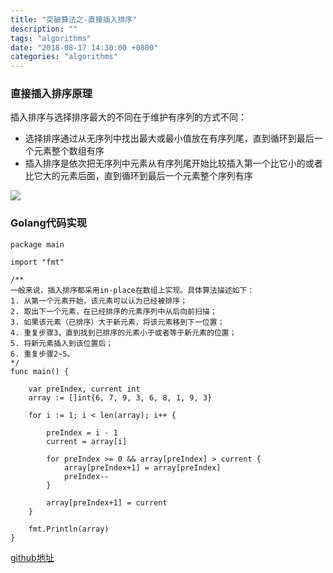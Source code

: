 ```yaml
---
title: "突破算法之-直接插入排序"
description: ""
tags: "algorithms"
date: "2018-08-17 14:30:00 +0800"
categories: "algorithms"
---
```


### 直接插入排序原理

插入排序与选择排序最大的不同在于维护有序列的方式不同： 

- 选择排序通过从无序列中找出最大或最小值放在有序列尾，直到循环到最后一个元素整个数组有序  
- 插入排序是依次把无序列中元素从有序列尾开始比较插入第一个比它小的或者比它大的元素后面，直到循环到最后一个元素整个序列有序

![](https://olef5l6y5.qnssl.com/insertion_sort.gif)  

<!--more-->  

### Golang代码实现

```
package main

import "fmt"

/**
一般来说，插入排序都采用in-place在数组上实现。具体算法描述如下：
1. 从第一个元素开始，该元素可以认为已经被排序；
2. 取出下一个元素，在已经排序的元素序列中从后向前扫描；
3. 如果该元素（已排序）大于新元素，将该元素移到下一位置；
4. 重复步骤3，直到找到已排序的元素小于或者等于新元素的位置；
5. 将新元素插入到该位置后；
6. 重复步骤2~5。
*/
func main() {

	var preIndex, current int
	array := []int{6, 7, 9, 3, 6, 8, 1, 9, 3}

	for i := 1; i < len(array); i++ {

		preIndex = i - 1
		current = array[i]

		for preIndex >= 0 && array[preIndex] > current {
			array[preIndex+1] = array[preIndex]
			preIndex--
		}

		array[preIndex+1] = current
	}

	fmt.Println(array)
}

```
<a href="https://github.com/sjatsh/algorithms/blob/master/src/github.com/sjatsh/algorithms/sort/insertion.go" target="_blank">github地址</a>

